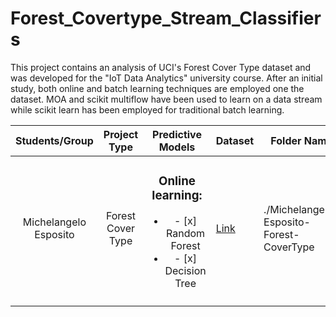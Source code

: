# Forest_Covertype_Stream_Classifiers

This project contains an analysis of UCI's Forest Cover Type dataset and was developed for the "IoT Data Analytics" university course. 
After an initial study, both online and batch learning techniques are employed one the dataset. MOA and scikit multiflow have been used to learn on a data stream while scikit learn has been employed for traditional batch learning.

| Students/Group | Project Type | Predictive Models | Dataset | Folder Name |
|:--------------:|:------------:|:-----------------:|---------|-------------|
|  Michelangelo Esposito              |      Forest Cover Type        |  <h3>Online learning:</h3><ul><li>- [x] Random Forest</li><li>- [x] Decision Tree   </li></ul> |   [Link](https://archive.ics.uci.edu/ml/datasets/covertype)            |     ./Michelangelo-Esposito-Forest-CoverType        |
|                |              |                   |         |             |
